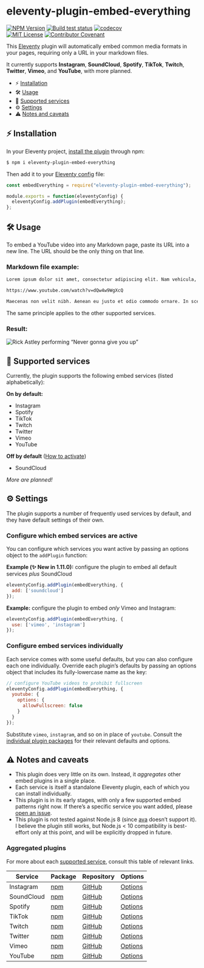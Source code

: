# eleventy-plugin-embed-everything

[![NPM Version](https://img.shields.io/npm/v/eleventy-plugin-embed-everything?style=for-the-badge)](https://www.npmjs.com/package/eleventy-plugin-embed-everything)
[![Build test status](https://img.shields.io/github/actions/workflow/status/gfscott/eleventy-plugin-embed-everything/test-and-codecov.yml?branch=main&style=for-the-badge)](https://github.com/gfscott/eleventy-plugin-embed-everything/actions?query=workflow%3A%22Node.js+CI+and+Codecov%22)
[![codecov](https://img.shields.io/codecov/c/github/gfscott/eleventy-plugin-embed-everything?style=for-the-badge)](https://codecov.io/gh/gfscott/eleventy-plugin-embed-everything)\
[![MIT License](https://img.shields.io/github/license/gfscott/eleventy-plugin-embed-everything?style=for-the-badge)](https://github.com/gfscott/eleventy-plugin-embed-everything/blob/master/LICENSE)
[![Contributor Covenant](https://img.shields.io/badge/Contributor%20Covenant-v2.0-ff69b4.svg?style=for-the-badge)](CODE_OF_CONDUCT.md)

This [Eleventy](https://11ty.dev) plugin will automatically embed common media formats in your pages, requiring only a URL in your markdown files.

It currently supports **Instagram**, **SoundCloud**, **Spotify**, **TikTok**, **Twitch**, **Twitter**, **Vimeo**, and **YouTube**, with more planned.

- ⚡️ [Installation](#installation)
- 🛠 [Usage](#usage)
- 🌈 [Supported services](#supported-services)
- ⚙️ [Settings](#settings)
- ⚠️ [Notes and caveats](#notes-and-caveats)

<span id="installation"></span>
## ⚡️ Installation

In your Eleventy project, [install the plugin](https://www.11ty.dev/docs/plugins/#adding-a-plugin) through npm:

```sh
$ npm i eleventy-plugin-embed-everything
```

Then add it to your [Eleventy config](https://www.11ty.dev/docs/config/) file:

```javascript
const embedEverything = require("eleventy-plugin-embed-everything");

module.exports = function(eleventyConfig) {
  eleventyConfig.addPlugin(embedEverything);
};
```
<span id="usage"></span>
## 🛠 Usage

To embed a YouTube video into any Markdown page, paste its URL into a new line. The URL should be the only thing on that line.

### Markdown file example:

```markdown
Lorem ipsum dolor sit amet, consectetur adipiscing elit. Nam vehicula, elit vel condimentum porta, purus.

https://www.youtube.com/watch?v=dQw4w9WgXcQ

Maecenas non velit nibh. Aenean eu justo et odio commodo ornare. In scelerisque sapien at.
```

The same principle applies to the other supported services.

### Result:

![Rick Astley performing “Never gonna give you up”](https://user-images.githubusercontent.com/547470/73130266-2b8c2980-3fc3-11ea-8a8c-7994175a8490.jpg)

<span id="supported-services"></span>
## 🌈 Supported services

Currently, the plugin supports the following embed services (listed alphabetically):

**On by default:**
- Instagram
- Spotify
- TikTok
- Twitch
- Twitter
- Vimeo
- YouTube

**Off by default** ([How to activate](#configure-which-embed-services-are-active))
- SoundCloud

_More are planned!_

<span id="settings"></span>
## ⚙️ Settings

The plugin supports a number of frequently used services by default, and they have default settings of their own. 

### Configure which embed services are active

 You can configure which services you want active by passing an options object to the `addPlugin` function:

**Example (✨ New in 1.11.0):** configure the plugin to embed all default services _plus_ SoundCloud

```javascript
eleventyConfig.addPlugin(embedEverything, {
  add: ['soundcloud']
});
```

**Example:** configure the plugin to embed _only_ Vimeo and Instagram:
```javascript
eleventyConfig.addPlugin(embedEverything, {
  use: ['vimeo', 'instagram']
});
```

### Configure embed services individually

Each service comes with some useful defaults, but you can also configure each one individually. Override each plugin’s defaults by passing an options object that includes its fully-lowercase name as the key:

```javascript
// configure YouTube videos to prohibit fullscreen
eleventyConfig.addPlugin(embedEverything, {
  youtube: {
    options: {
      allowFullscreen: false
    }
  }
});
```
Substitute `vimeo`, `instagram`, and so on in place of `youtube`. Consult the [individual plugin packages](#aggregated-plugins) for their relevant defaults and options.

<span id="notes-and-caveats"></span>
## ⚠️ Notes and caveats

- This plugin does very little on its own. Instead, it _aggregates_ other embed plugins in a single place.
- Each service is itself a standalone Eleventy plugin, each of which you can install individually.
- This plugin is in its early stages, with only a few supported embed patterns right now. If there’s a specific service you want added, please [open an issue](https://github.com/gfscott/eleventy-plugin-embed-everything/issues).
- This plugin is not tested against Node.js 8 (since [ava](https://github.com/avajs/ava) doesn’t support it). I believe the plugin still works, but Node.js < 10 compatibility is best-effort only at this point, and will be explicitly dropped in future.

### Aggregated plugins

For more about each [supported service](#supported-services), consult this table of relevant links.

| Service | Package | Repository | Options |
| ------- | ------- | ---------- | ------- |
| Instagram | [npm](https://www.npmjs.com/package/eleventy-plugin-embed-instagram) | [GitHub](https://github.com/gfscott/eleventy-plugin-embed-instagram) | [Options](https://github.com/gfscott/eleventy-plugin-embed-instagram/blob/main/lib/pluginDefaults.js) |
| SoundCloud | [npm](https://www.npmjs.com/package/eleventy-plugin-embed-soundcloud) | [GitHub](https://github.com/gfscott/eleventy-plugin-embed-soundcloud) | [Options](https://github.com/gfscott/eleventy-plugin-embed-soundcloud/blob/main/lib/pluginDefaults.js) |
| Spotify | [npm](https://www.npmjs.com/package/eleventy-plugin-embed-spotify) | [GitHub](https://github.com/gfscott/eleventy-plugin-embed-spotify) | [Options](https://github.com/gfscott/eleventy-plugin-embed-spotify/blob/main/lib/pluginDefaults.js) |
| TikTok | [npm](https://www.npmjs.com/package/eleventy-plugin-embed-tiktok) | [GitHub](https://github.com/gfscott/eleventy-plugin-embed-tiktok) | [Options](https://github.com/gfscott/eleventy-plugin-embed-tiktok/blob/main/lib/pluginDefaults.js) |
| Twitch | [npm](https://www.npmjs.com/package/eleventy-plugin-embed-twitch) | [GitHub](https://github.com/gfscott/eleventy-plugin-embed-twitch) | [Options](https://github.com/gfscott/eleventy-plugin-embed-twitch/blob/main/lib/pluginDefaults.js) |
| Twitter | [npm](https://www.npmjs.com/package/eleventy-plugin-embed-twitter) | [GitHub](https://github.com/gfscott/eleventy-plugin-embed-twitter) | [Options](https://github.com/gfscott/eleventy-plugin-embed-twitter/blob/main/lib/pluginDefaults.js) |
| Vimeo | [npm](https://www.npmjs.com/package/eleventy-plugin-vimeo-embed) | [GitHub](https://github.com/gfscott/eleventy-plugin-vimeo-embed) | [Options](https://github.com/gfscott/eleventy-plugin-vimeo-embed/blob/main/lib/pluginDefaults.js) |
| YouTube | [npm](https://www.npmjs.com/package/eleventy-plugin-youtube-embed) | [GitHub](https://github.com/gfscott/eleventy-plugin-youtube-embed) | [Options](https://github.com/gfscott/eleventy-plugin-youtube-embed/blob/main/lib/pluginDefaults.js) |

